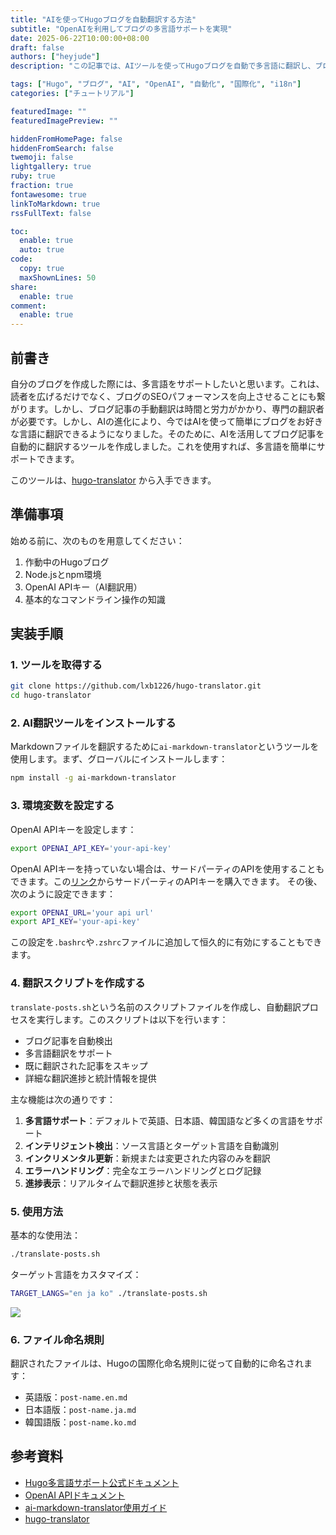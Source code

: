 ```yaml
---
title: "AIを使ってHugoブログを自動翻訳する方法"
subtitle: "OpenAIを利用してブログの多言語サポートを実現"
date: 2025-06-22T10:00:00+08:00
draft: false
authors: ["heyjude"] 
description: "この記事では、AIツールを使ってHugoブログを自動で多言語に翻訳し、ブログの国際化を実現する方法をご紹介します。"

tags: ["Hugo", "ブログ", "AI", "OpenAI", "自動化", "国際化", "i18n"]
categories: ["チュートリアル"]

featuredImage: ""
featuredImagePreview: ""

hiddenFromHomePage: false
hiddenFromSearch: false
twemoji: false
lightgallery: true
ruby: true
fraction: true
fontawesome: true
linkToMarkdown: true
rssFullText: false

toc:
  enable: true
  auto: true
code:
  copy: true
  maxShownLines: 50
share:
  enable: true
comment:
  enable: true
---
```


## 前書き

自分のブログを作成した際には、多言語をサポートしたいと思います。これは、読者を広げるだけでなく、ブログのSEOパフォーマンスを向上させることにも繋がります。しかし、ブログ記事の手動翻訳は時間と労力がかかり、専門の翻訳者が必要です。しかし、AIの進化により、今ではAIを使って簡単にブログをお好きな言語に翻訳できるようになりました。そのために、AIを活用してブログ記事を自動的に翻訳するツールを作成しました。これを使用すれば、多言語を簡単にサポートできます。

このツールは、[hugo-translator](https://github.com/lxb1226/hugo-translator) から入手できます。

## 準備事項

始める前に、次のものを用意してください：

1. 作動中のHugoブログ
2. Node.jsとnpm環境
3. OpenAI APIキー（AI翻訳用）
4. 基本的なコマンドライン操作の知識

## 実装手順

### 1. ツールを取得する

```bash
git clone https://github.com/lxb1226/hugo-translator.git
cd hugo-translator
```

### 2. AI翻訳ツールをインストールする

Markdownファイルを翻訳するために`ai-markdown-translator`というツールを使用します。まず、グローバルにインストールします：

```bash
npm install -g ai-markdown-translator
```

### 3. 環境変数を設定する

OpenAI APIキーを設定します：

```bash
export OPENAI_API_KEY='your-api-key'
```
OpenAI APIキーを持っていない場合は、サードパーティのAPIを使用することもできます。この[リンク](https://aihubmix.com?aff=jqnC)からサードパーティのAPIキーを購入できます。
その後、次のように設定できます：
```bash
export OPENAI_URL='your api url'
export API_KEY='your-api-key'
```

この設定を`.bashrc`や`.zshrc`ファイルに追加して恒久的に有効にすることもできます。

### 4. 翻訳スクリプトを作成する

`translate-posts.sh`という名前のスクリプトファイルを作成し、自動翻訳プロセスを実行します。このスクリプトは以下を行います：

- ブログ記事を自動検出
- 多言語翻訳をサポート
- 既に翻訳された記事をスキップ
- 詳細な翻訳進捗と統計情報を提供

主な機能は次の通りです：

1. **多言語サポート**：デフォルトで英語、日本語、韓国語など多くの言語をサポート
2. **インテリジェント検出**：ソース言語とターゲット言語を自動識別
3. **インクリメンタル更新**：新規または変更された内容のみを翻訳
4. **エラーハンドリング**：完全なエラーハンドリングとログ記録
5. **進捗表示**：リアルタイムで翻訳進捗と状態を表示

### 5. 使用方法

基本的な使用法：

```bash
./translate-posts.sh
```

ターゲット言語をカスタマイズ：

```bash
TARGET_LANGS="en ja ko" ./translate-posts.sh
```
![](https://img.music-poster.art/2025/06/d4a96bd60970c9a0e3f2f54ce7167ba1.png)

### 6. ファイル命名規則

翻訳されたファイルは、Hugoの国際化命名規則に従って自動的に命名されます：

- 英語版：`post-name.en.md`
- 日本語版：`post-name.ja.md`
- 韓国語版：`post-name.ko.md`

## 参考資料

- [Hugo多言語サポート公式ドキュメント](https://gohugo.io/content-management/multilingual/)
- [OpenAI APIドキュメント](https://platform.openai.com/docs/api-reference)
- [ai-markdown-translator使用ガイド](https://github.com/h7ml/ai-markdown-translator)
- [hugo-translator](https://github.com/lxb1226/hugo-translator)